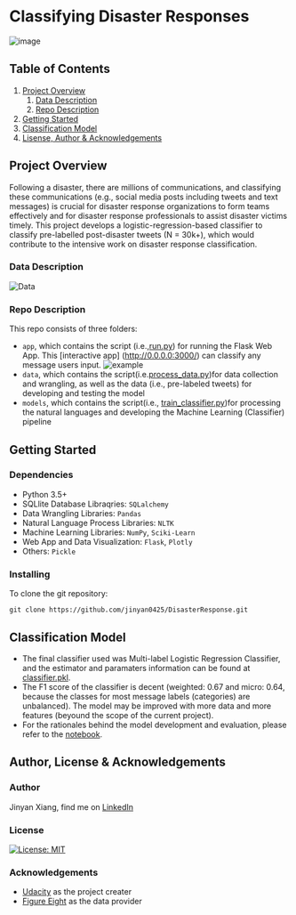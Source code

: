 # Classifying Disaster Responses

![image](https://user-images.githubusercontent.com/90875339/197631742-e89cbd5b-ba85-4523-a533-4bedc97f0475.png)

## Table of Contents
1. [Project Overview](#ProjectOverview)
   1. [Data Description](#DataDescription)
   2. [Repo Description](#RepoDescription)
3. [Getting Started](#GettingStarted)
4. [Classification Model](#ClassificationModel)
5. [Lisense, Author & Acknowledgements](#ALA)

<a name="ProjectOverview"></a>
## Project Overview
Following a disaster, there are millions of communications, and classifying these communications (e.g., social media posts including tweets and text messages) is crucial for disaster response organizations to form teams effectively and for disaster response professionals to assist disaster victims timely. This project develops a logistic-regression-based classifier to classify pre-labelled post-disaster tweets (N = 30k+), which would contribute to the intensive work on disaster response classification. 

<a name="DataDescription"></a>
### Data Description
![Data](https://user-images.githubusercontent.com/90875339/197644073-e9c06d09-b781-4e7d-823e-cce5e24aa363.png)

<a name="RepoDescription"></a>
### Repo Description
This repo consists of three folders:  
* ```app```, which contains the script (i.e.,[run.py](app/run.py)) for running the Flask Web App. This [interactive app] (http://0.0.0.0:3000/) can classify any message users input.
![example](https://user-images.githubusercontent.com/90875339/197644905-ec2ee4d9-f139-4446-aaca-4f5ac3784fa5.png)
* ```data```, which contains  the script(i.e.[process_data.py](data/process_data.py))for data collection and wrangling, as well as the data (i.e., pre-labeled tweets) for developing and testing the model
* ```models```, which contains the script(i.e., [train_classifier.py](models/train_classifier.py))for processing the natural languages and developing the Machine Learning (Classifier) pipeline

<a name="GettingStarted"></a>
## Getting Started

<a name="Dependencies"></a>
### Dependencies
* Python 3.5+
* SQLlite Database Libraqries: ```SQLalchemy```
* Data Wrangling Libraries: ```Pandas```
* Natural Language Process Libraries: ```NLTK```
* Machine Learning Libraries: ```NumPy```, ```Sciki-Learn```
* Web App and Data Visualization: ```Flask```, ```Plotly```
* Others: ```Pickle```

<a name="Installation"></a>
### Installing
To clone the git repository:
```
git clone https://github.com/jinyan0425/DisasterResponse.git
```
<a name="ClassificationModel"></a>
## Classification Model
* The final classifier used was Multi-label Logistic Regression Classifier, and the estimator and paramaters information can be found at [classifier.pkl](models/classifier.pkl).
* The F1 score of the classifier is decent (weighted: 0.67 and micro: 0.64, because the classes for most message labels (categories) are unbalanced). The model may be improved with more data and more features (beyound the scope of the current project).
* For the rationales behind the model development and evaluation, please refer to the [notebook](https://github.com/jinyan0425/notebooks/blob/02de59fe0c7b10f061fb34940c449f64f32b5163/DisasterResponse_Prep/train_classifier_prep.ipynb).

<a name="ALA"></a>
## Author, License & Acknowledgements

### Author
Jinyan Xiang, find me on [LinkedIn](https://www.linkedin.com/in/jinyanxiang/)

### License
[![License: MIT](https://img.shields.io/badge/License-MIT-yellow.svg)](https://opensource.org/licenses/MIT)

### Acknowledgements
* [Udacity](https://www.udacity.com/) as the project creater
* [Figure Eight](https://www.figure-eight.com/) as the data provider

